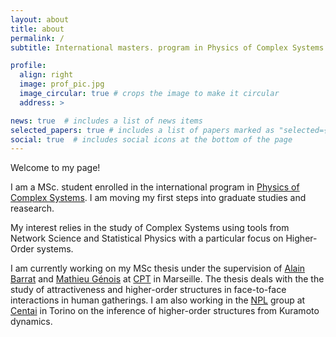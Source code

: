 ```yaml
---
layout: about
title: about
permalink: /
subtitle: International masters. program in Physics of Complex Systems

profile:
  align: right
  image: prof_pic.jpg
  image_circular: true # crops the image to make it circular
  address: >

news: true  # includes a list of news items
selected_papers: true # includes a list of papers marked as "selected={true}"
social: true  # includes social icons at the bottom of the page
---
```


Welcome to my page!

I am a MSc. student enrolled in the international program in [Physics of Complex Systems](http://www.pcs.polito.it). I am moving my first steps into graduate studies and reasearch. 

My interest relies in the study of Complex Systems using tools from Network Science and Statistical Physics with a particular focus on Higher-Order systems.

I am currently working on my MSc thesis under the supervision of [Alain Barrat](https://www.cpt.univ-mrs.fr/~barrat/english.html) and [Mathieu Génois](https://www.cpt.univ-mrs.fr/spip.php?page=personne&id_personne=143&lang=en) at [CPT](https://www.cpt.univ-mrs.fr/?lang=en) in Marseille. The thesis deals with the the study of attractiveness and higher-order structures in face-to-face interactions in human gatherings. I am also working in the [NPL](https://nplresearch.github.io) group at [Centai](https://centai.eu/home) in Torino on the inference of higher-order structures from Kuramoto dynamics. 
